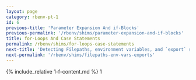 ```yaml
---
layout: page
category: rbenv-pt-1
id: 6
previous-title: 'Parameter Expansion And if-Blocks'
previous-permalink: '/rbenv/shims/parameter-expansion-and-if-blocks'
title: for-Loops And Case Statements
permalink: /rbenv/shims/for-loops-case-statements
next-title: 'Detecting Filepaths, environment variables, and `export` statements'
next-permalink: '/rbenv/shims/filepaths-env-vars-exports'
---
```


{% include_relative 1-f-content.md %}
1
